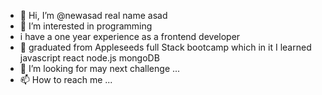 - 👋 Hi, I’m @newasad real name asad
- 👀 I’m interested in programming 
-   i have a one year experience as a frontend developer
- 🌱 graduated from Appleseeds full Stack bootcamp which in it I learned javascript react node.js mongoDB
- 💞️ I’m looking for may next challenge ...
- 📫 How to reach me ...

<!---
newasad/newasad is a ✨ special ✨ repository because its `README.md` (this file) appears on your GitHub profile.
You can click the Preview link to take a look at your changes.
--->
